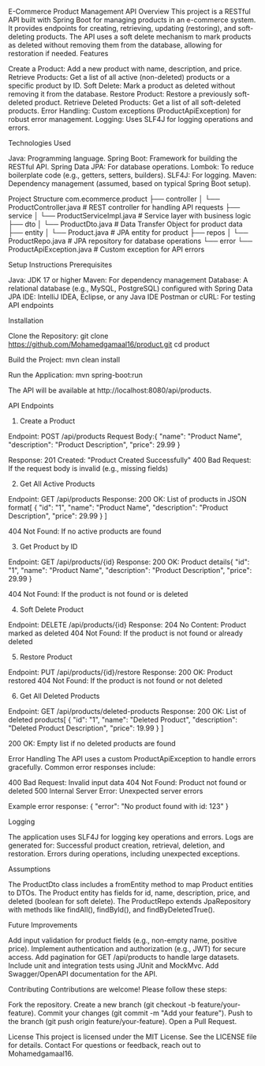 E-Commerce Product Management API
Overview
This project is a RESTful API built with Spring Boot for managing products in an e-commerce system. It provides endpoints for creating, retrieving, updating (restoring), and soft-deleting products. The API uses a soft delete mechanism to mark products as deleted without removing them from the database, allowing for restoration if needed.
Features

Create a Product: Add a new product with name, description, and price.
Retrieve Products: Get a list of all active (non-deleted) products or a specific product by ID.
Soft Delete: Mark a product as deleted without removing it from the database.
Restore Product: Restore a previously soft-deleted product.
Retrieve Deleted Products: Get a list of all soft-deleted products.
Error Handling: Custom exceptions (ProductApiException) for robust error management.
Logging: Uses SLF4J for logging operations and errors.

Technologies Used

Java: Programming language.
Spring Boot: Framework for building the RESTful API.
Spring Data JPA: For database operations.
Lombok: To reduce boilerplate code (e.g., getters, setters, builders).
SLF4J: For logging.
Maven: Dependency management (assumed, based on typical Spring Boot setup).

Project Structure
com.ecommerce.product
├── controller
│   └── ProductController.java   # REST controller for handling API requests
├── service
│   └── ProductServiceImpl.java  # Service layer with business logic
├── dto
│   └── ProductDto.java         # Data Transfer Object for product data
├── entity
│   └── Product.java           # JPA entity for product
├── repos
│   └── ProductRepo.java       # JPA repository for database operations
└── error
    └── ProductApiException.java # Custom exception for API errors

Setup Instructions
Prerequisites

Java: JDK 17 or higher
Maven: For dependency management
Database: A relational database (e.g., MySQL, PostgreSQL) configured with Spring Data JPA
IDE: IntelliJ IDEA, Eclipse, or any Java IDE
Postman or cURL: For testing API endpoints

Installation

Clone the Repository:
git clone https://github.com/Mohamedgamaal16/product.git
cd product



Build the Project:
mvn clean install


Run the Application:
mvn spring-boot:run

The API will be available at http://localhost:8080/api/products.


API Endpoints
1. Create a Product

Endpoint: POST /api/products
Request Body:{
  "name": "Product Name",
  "description": "Product Description",
  "price": 29.99
}


Response:
201 Created: "Product Created Successfully"
400 Bad Request: If the request body is invalid (e.g., missing fields)



2. Get All Active Products

Endpoint: GET /api/products
Response:
200 OK: List of products in JSON format[
  {
    "id": "1",
    "name": "Product Name",
    "description": "Product Description",
    "price": 29.99
  }
]


404 Not Found: If no active products are found



3. Get Product by ID

Endpoint: GET /api/products/{id}
Response:
200 OK: Product details{
  "id": "1",
  "name": "Product Name",
  "description": "Product Description",
  "price": 29.99
}


404 Not Found: If the product is not found or is deleted



4. Soft Delete Product

Endpoint: DELETE /api/products/{id}
Response:
204 No Content: Product marked as deleted
404 Not Found: If the product is not found or already deleted



5. Restore Product

Endpoint: PUT /api/products/{id}/restore
Response:
200 OK: Product restored
404 Not Found: If the product is not found or not deleted



6. Get All Deleted Products

Endpoint: GET /api/products/deleted-products
Response:
200 OK: List of deleted products[
  {
    "id": "1",
    "name": "Deleted Product",
    "description": "Deleted Product Description",
    "price": 19.99
  }
]


200 OK: Empty list if no deleted products are found



Error Handling
The API uses a custom ProductApiException to handle errors gracefully. Common error responses include:

400 Bad Request: Invalid input data
404 Not Found: Product not found or deleted
500 Internal Server Error: Unexpected server errors

Example error response:
{
  "error": "No product found with id: 123"
}

Logging

The application uses SLF4J for logging key operations and errors.
Logs are generated for:
Successful product creation, retrieval, deletion, and restoration.
Errors during operations, including unexpected exceptions.



Assumptions

The ProductDto class includes a fromEntity method to map Product entities to DTOs.
The Product entity has fields for id, name, description, price, and deleted (boolean for soft delete).
The ProductRepo extends JpaRepository with methods like findAll(), findById(), and findByDeletedTrue().

Future Improvements

Add input validation for product fields (e.g., non-empty name, positive price).
Implement authentication and authorization (e.g., JWT) for secure access.
Add pagination for GET /api/products to handle large datasets.
Include unit and integration tests using JUnit and MockMvc.
Add Swagger/OpenAPI documentation for the API.

Contributing
Contributions are welcome! Please follow these steps:

Fork the repository.
Create a new branch (git checkout -b feature/your-feature).
Commit your changes (git commit -m "Add your feature").
Push to the branch (git push origin feature/your-feature).
Open a Pull Request.

License
This project is licensed under the MIT License. See the LICENSE file for details.
Contact
For questions or feedback, reach out to Mohamedgamaal16.
